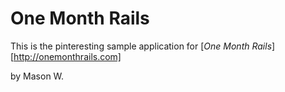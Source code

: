 # One Month Rails

This is the pinteresting sample application for
[*One Month Rails*][http://onemonthrails.com]

by Mason W.